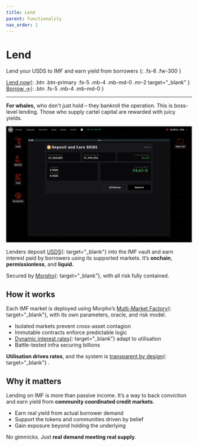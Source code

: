 ```yaml
---
title: Lend
parent: Functionality
nav_order: 1
---
```


# Lend

Lend your USDS to IMF and earn yield from borrowers
{: .fs-6 .fw-300 }

[Lend now](https://app.imf.bz/lend){: .btn .btn-primary .fs-5 .mb-4 .mb-md-0 .mr-2 target="_blank" }
[Borrow →](/docs/functionality/borrow.html){: .btn .fs-5 .mb-4 .mb-md-0 }

---

**For whales,** who don't just hold – they bankroll the operation. This is boss-level lending. Those who supply cartel capital are rewarded with juicy yields.

![](/assets/images/lend.png)

Lenders deposit [USDS](https://sky.money){: target="_blank"} into the IMF vault and earn interest paid by borrowers using its supported markets. It’s **onchain**, **permissionless**, and **liquid.** 

Secured by [Morpho](https://morpho.org){: target="_blank"}, with all risk fully contained.

## How it works

Each IMF market is deployed using Morpho’s [Multi-Market Factory](https://docs.morpho.org/learn/concepts/vault/){: target="_blank"}, with its own parameters, oracle, and risk model. 

- Isolated markets prevent cross-asset contagion  
- Immutable contracts enforce predictable logic  
- [Dynamic interest rates](https://docs.morpho.org/learn/concepts/irm){: target="_blank"} adapt to utilisation  
- Battle-tested infra securing billions

**Utilisation drives rates**, and the system is [transparent by design](https://data.imf.bz){: target="_blank"} .

## Why it matters

Lending on IMF is more than passive income. It’s a way to back conviction and earn yield from **community coordinated credit markets**.

- Earn real yield from actual borrower demand  
- Support the tokens and communities driven by belief
- Gain exposure beyond holding the underlying

No gimmicks. Just **real demand meeting real supply**.